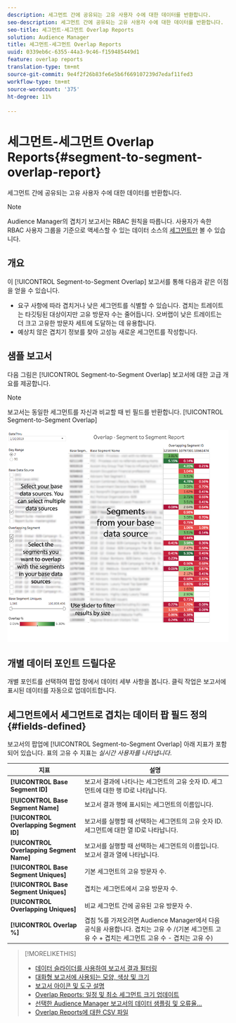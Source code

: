 ```yaml
---
description: 세그먼트 간에 공유되는 고유 사용자 수에 대한 데이터를 반환합니다.
seo-description: 세그먼트 간에 공유되는 고유 사용자 수에 대한 데이터를 반환합니다.
seo-title: 세그먼트-세그먼트 Overlap Reports
solution: Audience Manager
title: 세그먼트-세그먼트 Overlap Reports
uuid: 0339eb6c-6355-44a3-9c46-f159485449d1
feature: overlap reports
translation-type: tm+mt
source-git-commit: 9e4f2f26b83fe6e5b6f669107239d7edaf11fed3
workflow-type: tm+mt
source-wordcount: '375'
ht-degree: 11%

---
```



# 세그먼트-세그먼트 Overlap Reports{#segment-to-segment-overlap-report}

세그먼트 간에 공유되는 고유 사용자 수에 대한 데이터를 반환합니다.

>[!NOTE]
>
>Audience Manager의 겹치기 보고서는 RBAC 원칙을 따릅니다. 사용자가 속한 RBAC 사용자 그룹을 기준으로 액세스할 수 있는 데이터 소스의 [세그먼트만](/help/using/features/administration/administration-overview.md) 볼 수 있습니다.

<!-- 

c_segment_segment_overlap.xml

 -->

## 개요

이 [!UICONTROL Segment-to-Segment Overlap] 보고서를 통해 다음과 같은 이점을 얻을 수 있습니다.

* 요구 사항에 따라 겹치거나 낮은 세그먼트를 식별할 수 있습니다. 겹치는 트레이트는 타깃팅된 대상이지만 고유 방문자 수는 줄어듭니다. 오버랩이 낮은 트레이트는 더 크고 고유한 방문자 세트에 도달하는 데 유용합니다.
* 예상치 않은 겹치기 정보를 찾아 고성능 새로운 세그먼트를 작성합니다.

## 샘플 보고서

다음 그림은 [!UICONTROL Segment-to-Segment Overlap] 보고서에 대한 고급 개요를 제공합니다.

>[!NOTE]
>
>보고서는 동일한 세그먼트를 자신과 비교할 때 빈 필드를 반환합니다. [!UICONTROL Segment-to-Segment Overlap]

![](assets/segment-to-segment-overlap.png)

## 개별 데이터 포인트 드릴다운

개별 포인트를 선택하여 팝업 창에서 데이터 세부 사항을 봅니다. 클릭 작업은 보고서에 표시된 데이터를 자동으로 업데이트합니다.

## 세그먼트에서 세그먼트로 겹치는 데이터 팝 필드 정의 {#fields-defined}

<!-- 

r_s2s_data_pop.xml

 -->

보고서의 팝업에 [!UICONTROL Segment-to-Segment Overlap] 아래 지표가 포함되어 있습니다. 표의 고유 수 지표는 *실시간 사용자를 나타냅니다*.

| 지표 | 설명 |
|---|---|
| **[!UICONTROL Base Segment ID]** | 보고서 결과에 나타나는 세그먼트의 고유 숫자 ID. 세그먼트에 대한 행 ID로 나타납니다. |
| **[!UICONTROL Base Segment Name]** | 보고서 결과 행에 표시되는 세그먼트의 이름입니다. |
| **[!UICONTROL Overlapping Segment ID]** | 보고서를 실행할 때 선택하는 세그먼트의 고유 숫자 ID. 세그먼트에 대한 열 ID로 나타납니다. |
| **[!UICONTROL Overlapping Segment Name]** | 보고서를 실행할 때 선택하는 세그먼트의 이름입니다. 보고서 결과 열에 나타납니다. |
| **[!UICONTROL Base Segment Uniques]** | 기본 세그먼트의 고유 방문자 수. |
| **[!UICONTROL Base Segment Uniques]** | 겹치는 세그먼트에서 고유 방문자 수. |
| **[!UICONTROL Overlapping Uniques]** | 비교 세그먼트 간에 공유된 고유 방문자 수. |
| **[!UICONTROL Overlap %]** | 겹침 %를 가져오려면 Audience Manager에서 다음 공식을 사용합니다. 겹치는 고유 수 /(기본 세그먼트 고유 수 + 겹치는 세그먼트 고유 수 - 겹치는 고유 수) |



>[!MORELIKETHIS]
>
>* [데이터 슬라이더를 사용하여 보고서 결과 필터링](../../reporting/dynamic-reports/data-sliders.md)
>* [대화형 보고서에 사용되는 모양, 색상 및 크기](../../reporting/dynamic-reports/interactive-report-technology.md#shapes-colors-sizes)
>* [보고서 아이콘 및 도구 설명](../../reporting/dynamic-reports/interactive-report-technology.md#icons-tools-explained)
>* [Overlap Reports: 일정 및 최소 세그먼트 크기 업데이트](../../reporting/dynamic-reports/overlap-minimum-segment-size.md)
>* [선택한 Audience Manager 보고서의 데이터 샘플링 및 오류율...](../../reporting/report-sampling.md)
>* [Overlap Reports에 대한 CSV 파일](../../reporting/dynamic-reports/overlap-csv-files.md)